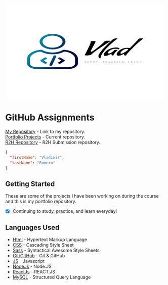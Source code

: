 <!-- ![Vlad Logo](https://github.com/Vleezy/Portfolio/blob/master/logo.png) -->

<p align="center">
  <img src="https://github.com/Vleezy/Portfolio/blob/master/logo.png" width="500" height="300"/></p>

# GitHub Assignments
  [My Repository](https://github.com/Vleezy) - Link to my repository.
  <br/>
  [Portfolio Projects](https://github.com/Vleezy/Portfolio) - Current repository.
  <br/>
  [R2H Repository](https://github.com/Code-7-Classroom/weeklychallenges2020-Vleezy) - R2H Submission repository.

```json
{
  "firstName": "Vladimir",
  "lastName": "Romero"
}
```

## Getting Started

These are some of the projects I have been working on during the course and this is my portfolio repository.
- [x] Continuing to study, practice, and learn everyday!


## Languages Used

* [Html](https://www.w3schools.com/html/) - Hypertext Markup Language
* [CSS](https://www.w3schools.com/css/) - Cascading Style Sheet
* [Sass](https://www.w3schools.com/sass/) - Syntactical Awesome Style Sheets
* [Git/GitHub](https://redventures.udemy.com/course/git-and-github-masterclass/learn/) - Git & GitHub
* [JS](https://www.w3schools.com/js/) - Javascript
* [NodeJs](https://www.w3schools.com/nodejs/) - Node.JS
* [ReactJs](https://www.w3schools.com/REACT/) - REACT.JS
* [MySQL](https://www.w3schools.com/sql/) - Structured Query Language

